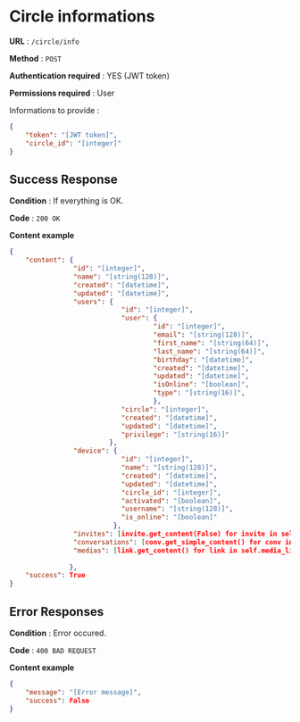 # Circle informations

**URL** : `/circle/info`

**Method** : `POST`

**Authentication required** : YES (JWT token)

**Permissions required** : User


Informations to provide :

```json
{
    "token": "[JWT token]",
    "circle_id": "[integer]"
}
```

## Success Response

**Condition** : If everything is OK.

**Code** : `200 OK`

**Content example**

```json
{
    "content": {
                "id": "[integer]",
                "name": "[string(128)]",
                "created": "[datetime]",
                "updated": "[datetime]",
                "users": {
                            "id": "[integer]",
                            "user": {
                                    "id": "[integer]",
                                    "email": "[string(128)]",
                                    "first_name": "[string(64)]",
                                    "last_name": "[string(64)]",
                                    "birthday": "[datetime]",
                                    "created": "[datetime]",
                                    "updated": "[datetime]",
                                    "isOnline": "[boolean]",
                                    "type": "[string(16)]",
                                    },
                            "circle": "[integer]",
                            "created": "[datetime]",
                            "updated": "[datetime]",
                            "privilege": "[string(16)]"
                         },
                "device": {
                            "id": "[integer]",
                            "name": "[string(128)]",
                            "created": "[datetime]",
                            "updated": "[datetime]",
                            "circle_id": "[integer]",
                            "activated": "[boolean]",
                            "username": "[string(128)]",
                            "is_online": "[boolean]"
                          },
                "invites": [invite.get_content(False) for invite in self.circle_invite],
                "conversations": [conv.get_simple_content() for conv in self.conversations],
                "medias": [link.get_content() for link in self.media_links]
                
               },
    "success": True
}
```

## Error Responses

**Condition** : Error occured.

**Code** : `400 BAD REQUEST`

**Content example**

```json
{
    "message": "[Error message]",
    "success": False
}
```